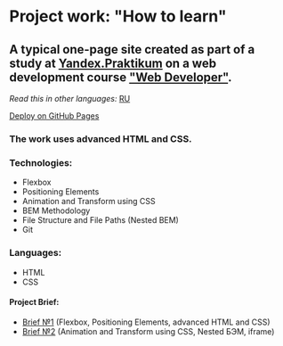 # Project work: "How to learn"

## A typical one-page site created as part of a study at [Yandex.Praktikum](https://praktikum.yandex.com/) on a web development course ["Web Developer"](https://practicum.yandex.com/web/). 

*Read this in other languages:* [RU](https://github.com/MelnikovAleksei/how-to-learn/blob/master/README.md) 

[Deploy on GitHub Pages](https://melnikovaleksei.github.io/how-to-learn/index) 

### The work uses advanced HTML and CSS. 

### Technologies: 
* Flexbox 
* Positioning Elements 
* Animation and Transform using CSS 
* BEM Methodology 
* File Structure and File Paths (Nested BEM) 
* Git 

### Languages: 
* HTML 
* CSS 

#### Project Brief:
* [Brief №1](https://drive.google.com/file/d/1MVQEdu_WO0-7kq4744u1FAOQgbXyNDcG/view?usp=sharing) (Flexbox, Positioning Elements, advanced HTML and CSS) 
* [Brief №2](https://drive.google.com/file/d/1L2bPH90ytovXdCCHCjMDXTp6iuPrTq3X/view?usp=sharing) (Animation and Transform using CSS, Nested БЭМ, iframe) 
